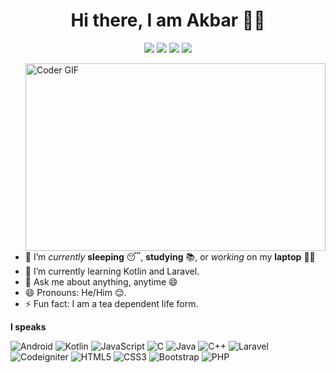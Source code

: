 <span align="center">
 <h1>Hi there, I am Akbar 👨‍💻 </h1>

[![](https://img.icons8.com/material-two-tone/32/domain--v2.png)](https://ngoding.id)
[![](https://img.icons8.com/material-two-tone/32/000000/instagram-new.png)](https://instagram.com/akbarhmu)
[![](https://img.icons8.com/material-two-tone/32/000000/linkedin.png)](https://linkedin.com/in/hamaminatu)
[![](https://img.icons8.com/material-two-tone/32/000000/telegram-app.png)](https://t.me/akbarhmu)

</span>

<img src="./code.gif" align="right" alt="Coder GIF" width="480" height="300">
 
<div>

- 🔭 I’m *currently* **sleeping** 😴, **studying** 📚, or *working* on my **laptop** 👨‍💻
- 🌱 I’m currently learning Kotlin and Laravel.
- 💬 Ask me about anything, anytime 😄
- 😄 Pronouns: He/Him 😌.
- ⚡ Fun fact: I am a tea dependent life form.

</div>

**I speaks**

![Android](https://img.shields.io/badge/Android-3DDC84?style=for-the-badge&logo=android&logoColor=white)
![Kotlin](https://img.shields.io/badge/Kotlin-0095D5?&style=for-the-badge&logo=kotlin&logoColor=white)
![JavaScript](https://img.shields.io/badge/-JavaScript-black?style=for-the-badge&logo=javascript)
![C](https://img.shields.io/badge/-C-00599C?style=for-the-badge&logo=c)
![Java](https://img.shields.io/badge/-java-black?style=for-the-badge&logo=Java)
![C++](https://img.shields.io/badge/-C++-00599C?style=for-the-badge&logo=c)
![Laravel](https://img.shields.io/badge/-Laravel-black?style=for-the-badge&logo=Laravel)
![Codeigniter](https://img.shields.io/badge/-Codeigniter-black?style=for-the-badge&logo=Codeigniter)
![HTML5](https://img.shields.io/badge/-HTML5-E34F26?style=for-the-badge&logo=html5&logoColor=white)
![CSS3](https://img.shields.io/badge/-CSS3-1572B6?style=for-the-badge&logo=css3)
![Bootstrap](https://img.shields.io/badge/-Bootstrap-563D7C?style=for-the-badge&logo=bootstrap)
![PHP](https://img.shields.io/badge/PHP-777BB4?style=for-the-badge&logo=php&logoColor=white)
